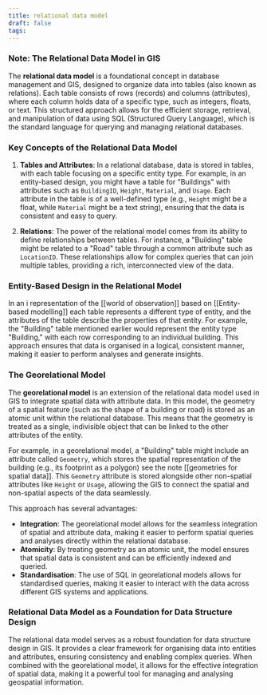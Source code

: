 ```yaml
---
title: relational data model
draft: false
tags:
---
```

 
### **Note: The Relational Data Model in GIS**

The **relational data model** is a foundational concept in database management and GIS, designed to organize data into tables (also known as relations). Each table consists of rows (records) and columns (attributes), where each column holds data of a specific type, such as integers, floats, or text. This structured approach allows for the efficient storage, retrieval, and manipulation of data using SQL (Structured Query Language), which is the standard language for querying and managing relational databases.

### **Key Concepts of the Relational Data Model**

1. **Tables and Attributes**: In a relational database, data is stored in tables, with each table focusing on a specific entity type. For example, in an entity-based design, you might have a table for "Buildings" with attributes such as `BuildingID`, `Height`, `Material`, and `Usage`. Each attribute in the table is of a well-defined type (e.g., `Height` might be a float, while `Material` might be a text string), ensuring that the data is consistent and easy to query.

2. **Relations**: The power of the relational model comes from its ability to define relationships between tables. For instance, a "Building" table might be related to a "Road" table through a common attribute such as `LocationID`. These relationships allow for complex queries that can join multiple tables, providing a rich, interconnected view of the data.

### **Entity-Based Design in the Relational Model**

In an i representation of the [[world of observation]] based on [[Entity-based modelling]] each table represents a different type of entity, and the attributes of the table describe the properties of that entity. For example, the "Building" table mentioned earlier would represent the entity type "Building," with each row corresponding to an individual building. This approach ensures that data is organised in a logical, consistent manner, making it easier to perform analyses and generate insights.

### **The Georelational Model**

The **georelational model** is an extension of the relational data model used in GIS to integrate spatial data with attribute data. In this model, the geometry of a spatial feature (such as the shape of a building or road) is stored as an atomic unit within the relational database. This means that the geometry is treated as a single, indivisible object that can be linked to the other attributes of the entity.

For example, in a georelational model, a "Building" table might include an attribute called `Geometry`, which stores the spatial representation of the building (e.g., its footprint as a polygon) see the note [[geometries for spatial data]]. This `Geometry` attribute is stored alongside other non-spatial attributes like `Height` or `Usage`, allowing the GIS to connect the spatial and non-spatial aspects of the data seamlessly.

This approach has several advantages:

- **Integration**: The georelational model allows for the seamless integration of spatial and attribute data, making it easier to perform spatial queries and analyses directly within the relational database.
- **Atomicity**: By treating geometry as an atomic unit, the model ensures that spatial data is consistent and can be efficiently indexed and queried.
- **Standardisation**: The use of SQL in georelational models allows for standardised queries, making it easier to interact with the data across different GIS systems and applications.

### **Relational Data Model as a Foundation for Data Structure Design**

The relational data model serves as a robust foundation for data structure design in GIS. It provides a clear framework for organising data into entities and attributes, ensuring consistency and enabling complex queries. When combined with the georelational model, it allows for the effective integration of spatial data, making it a powerful tool for managing and analysing geospatial information.
